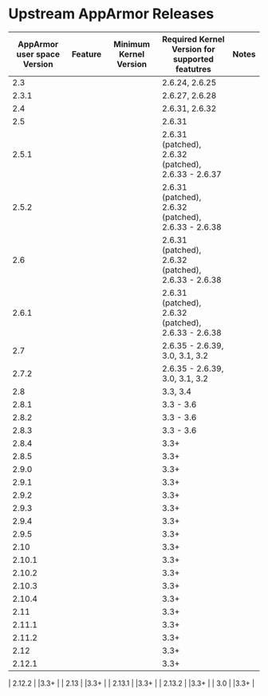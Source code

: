 # Upstream AppArmor Releases

| AppArmor user space Version | Feature | Minimum Kernel Version | Required Kernel Version for supported featutres | Notes |
|-----------------------------|---------|------------------------|------------------------------------------------|-------|
| 2.3  |   | | 2.6.24, 2.6.25   | |
| 2.3.1  |  | | 2.6.27, 2.6.28   | |
| 2.4  |   | | 2.6.31, 2.6.32  | |
| 2.5  |   | | 2.6.31   | |
| 2.5.1  |   | | 2.6.31 (patched), 2.6.32 (patched), 2.6.33 - 2.6.37   | |
| 2.5.2  |  | |2.6.31 (patched), 2.6.32 (patched), 2.6.33 - 2.6.38   | |
| 2.6  |  | |2.6.31 (patched), 2.6.32 (patched), 2.6.33 - 2.6.38   | |
| 2.6.1  | |  |2.6.31 (patched), 2.6.32 (patched), 2.6.33 - 2.6.38 |
| 2.7  |  | |2.6.35 - 2.6.39, 3.0, 3.1, 3.2   | |
| 2.7.2  | |  |2.6.35 - 2.6.39, 3.0, 3.1, 3.2   | |
| 2.8  |  | | 3.3, 3.4   | |
| 2.8.1  |  | |3.3 - 3.6   | |
| 2.8.2  |  | |3.3 - 3.6   | |
| 2.8.3  |  | |3.3 - 3.6   | |
| 2.8.4  | |  |3.3+   | |
| 2.8.5  |  | |3.3+   | |
| 2.9.0  |  | |3.3+   | |
| 2.9.1  |  | |3.3+   | |
| 2.9.2  |  | |3.3+   | |
| 2.9.3  |  | |3.3+   | |
| 2.9.4  |  | |3.3+   | |
| 2.9.5  |  | |3.3+   | |
| 2.10  |  | |3.3+   | |
| 2.10.1  | |  |3.3+   | |
| 2.10.2  |  | |3.3+   | |
| 2.10.3  |  | |3.3+   | |
| 2.10.4  |  | |3.3+   | |
| 2.11  |  | |3.3+   | |
| 2.11.1  |  | |3.3+   | |
| 2.11.2  |  | |3.3+   | |
| 2.12  |  | |3.3+   | |
| 2.12.1  |  | |3.3+   | |

| 2.12.2  |   |3.3+   |
| 2.13  |   |3.3+   |
| 2.13.1  |   |3.3+   |
| 2.13.2  |   |3.3+   |
| 3.0 |   |3.3+   |

